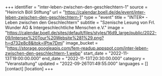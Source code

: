 +++
identifier = "inter-leben-zwischen-den-geschlechtern-1"
source = "Heinrich Böll Stiftung"
url = "https://calendar.boell.de/de/event/inter-leben-zwischen-den-geschlechtern-1"
type = "event"
title = "INTER* - Leben zwischen den Geschlechtern"
subtitle = "Szenische Lesung von Frl. Wunder AG & Intergeschlechtliche Menschen e.V."
image = "https://calendar.boell.de/sites/default/files/styles/16d9_large/public/2022-09/Intersex%20Tour%20Website%281%29.png?h=d732e8c8&itok=IPtw7Dmi"
image_bucket = "https://storage.googleapis.com/fem-readup.appspot.com/inter-leben-zwischen-den-geschlechtern-1.webp"
start_date = "2022-11-13T19:00:00.000"
end_date = "2022-11-13T20:30:00.000"
category = "Veranstaltung"
updated = "2022-09-26T01:49:55.000"
languages = []
[contact]
[location]
+++